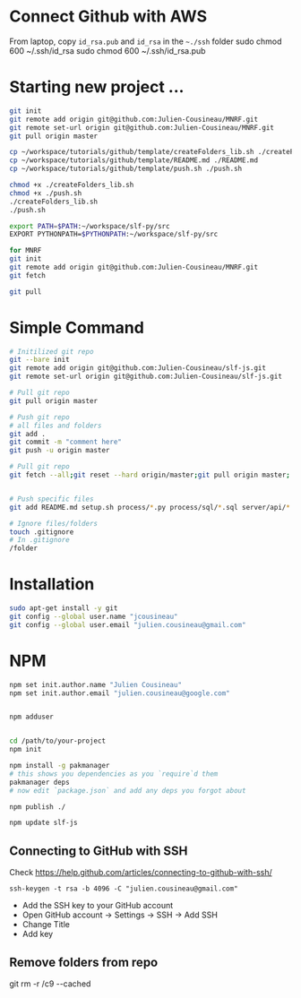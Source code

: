 
# Connect Github with AWS
From laptop, copy `id_rsa.pub` and `id_rsa` in the `~./ssh`  folder
sudo chmod 600 ~/.ssh/id_rsa
sudo chmod 600 ~/.ssh/id_rsa.pub

# Starting new project ...
```bash
git init
git remote add origin git@github.com:Julien-Cousineau/MNRF.git
git remote set-url origin git@github.com:Julien-Cousineau/MNRF.git
git pull origin master

cp ~/workspace/tutorials/github/template/createFolders_lib.sh ./createFolders_lib.sh
cp ~/workspace/tutorials/github/template/README.md ./README.md
cp ~/workspace/tutorials/github/template/push.sh ./push.sh

chmod +x ./createFolders_lib.sh
chmod +x ./push.sh
./createFolders_lib.sh
./push.sh

export PATH=$PATH:~/workspace/slf-py/src
EXPORT PYTHONPATH=$PYTHONPATH:~/workspace/slf-py/src

for MNRF
git init
git remote add origin git@github.com:Julien-Cousineau/MNRF.git
git fetch

git pull
```
# Simple Command
```bash
# Initilized git repo
git --bare init
git remote add origin git@github.com:Julien-Cousineau/slf-js.git
git remote set-url origin git@github.com:Julien-Cousineau/slf-js.git

# Pull git repo
git pull origin master

# Push git repo
# all files and folders
git add . 
git commit -m "comment here"
git push -u origin master

# Pull git repo
git fetch --all;git reset --hard origin/master;git pull origin master;


# Push specific files
git add README.md setup.sh process/*.py process/sql/*.sql server/api/*.js server/api/*.json server/*.sh

# Ignore files/folders
touch .gitignore
# In .gitignore
/folder

```

# Installation
```bash
sudo apt-get install -y git
git config --global user.name "jcousineau"
git config --global user.email "julien.cousineau@gmail.com"
```
# NPM
```bash
npm set init.author.name "Julien Cousineau"
npm set init.author.email "julien.cousineau@google.com"


npm adduser


cd /path/to/your-project
npm init

npm install -g pakmanager
# this shows you dependencies as you `require`d them
pakmanager deps
# now edit `package.json` and add any deps you forgot about

npm publish ./

npm update slf-js

```

## Connecting to GitHub with SSH
Check https://help.github.com/articles/connecting-to-github-with-ssh/
```
ssh-keygen -t rsa -b 4096 -C "julien.cousineau@gmail.com"
```
* Add the SSH key to your GitHub account 
* Open GitHub account -> Settings -> SSH -> Add SSH
* Change Title
* Add key


## Remove folders from repo
git rm -r /c9 --cached